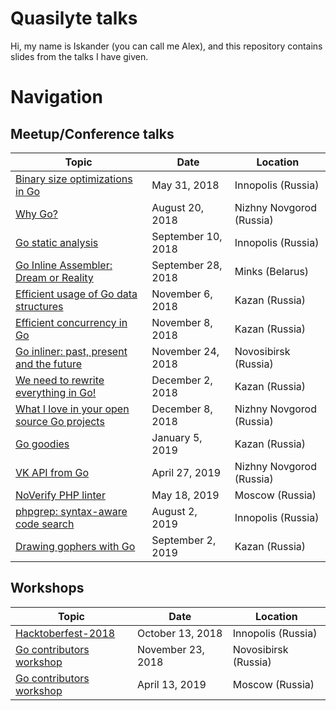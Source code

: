 # Quasilyte talks

Hi, my name is Iskander (you can call me Alex), and this repository contains
slides from the talks I have given.

# Navigation

## Meetup/Conference talks

| Topic | Date | Location |
|---|---|---|
| [Binary size optimizations in Go](2018-31-May-innopolis) | May 31, 2018 | Innopolis (Russia) |
| [Why Go?](2018-20-Aug-nizhny) | August 20, 2018 | Nizhny Novgorod (Russia) |
| [Go static analysis](2018-10-Sep-innopolis) | September 10, 2018 | Innopolis (Russia) |
| [Go Inline Assembler: Dream or Reality](2018-28-Sep-minsk) | September 28, 2018 | Minks (Belarus) |
| [Efficient usage of Go data structures](2018-6-Nov-kazan) | November 6, 2018 | Kazan (Russia) |
| [Efficient concurrency in Go](2018-8-Nov-kazan) | November 8, 2018 | Kazan (Russia) |
| [Go inliner: past, present and the future](2018-24-Nov-novosib) | November 24, 2018 | Novosibirsk (Russia) |
| [We need to rewrite everything in Go!](2018-2-Dec-kazan) | December 2, 2018 | Kazan (Russia) |
| [What I love in your open source Go projects](2018-8-Dec-nizhny) | December 8, 2018 | Nizhny Novgorod (Russia) |
| [Go goodies](2019-5-Jan-kazan) | January 5, 2019 | Kazan (Russia) |
| [VK API from Go](2019-27-Apr-nizhny) | April 27, 2019 | Nizhny Novgorod (Russia) |
| [NoVerify PHP linter](2019-18-May-moscow) | May 18, 2019 | Moscow (Russia) |
| [phpgrep: syntax-aware code search](2019-2-Aug-innopolis) | August 2, 2019 | Innopolis (Russia) |
| [Drawing gophers with Go](2019-Sep-kazan) | September 2, 2019 | Kazan (Russia) |

## Workshops

| Topic | Date | Location |
|---|---|---|
| [Hacktoberfest-2018](2018-13-Oct-innopolis) | October 13, 2018 | Innopolis (Russia) |
| [Go contributors workshop](2018-23-Nov-novosib) | November 23, 2018 | Novosibirsk (Russia) |
| [Go contributors workshop](2019-13-Apr-moscow) | April 13, 2019 | Moscow (Russia) |
